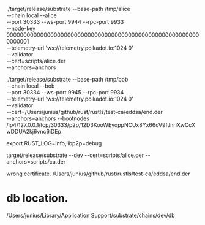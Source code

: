 ./target/release/substrate --base-path /tmp/alice \
   --chain local --alice \
   --port 30333 --ws-port 9944 --rpc-port 9933 \
   --node-key 0000000000000000000000000000000000000000000000000000000000000001 \
   --telemetry-url 'ws://telemetry.polkadot.io:1024 0' \
   --validator \
   --cert=scripts/alice.der \
   --anchors=anchors

./target/release/substrate  --base-path /tmp/bob \
     --chain local  --bob \
     --port 30334  --ws-port 9945  --rpc-port 9934 \
     --telemetry-url 'ws://telemetry.polkadot.io:1024 0' \
     --validator \
     --cert=/Users/junius/github/rust/rustls/test-ca/eddsa/end.der \
     --anchors=anchors
     --bootnodes /ip4/127.0.0.1/tcp/30333/p2p/12D3KooWEyoppNCUx8Yx66oV9fJnriXwCcXwDDUA2kj6vnc6iDEp


export RUST_LOG=info,libp2p=debug


target/release/substrate --dev --cert=scripts/alice.der --anchors=scripts/ca.der

wrong certificate.
/Users/junius/github/rust/rustls/test-ca/eddsa/end.der



# db location. 
/Users/junius/Library/Application Support/substrate/chains/dev/db

